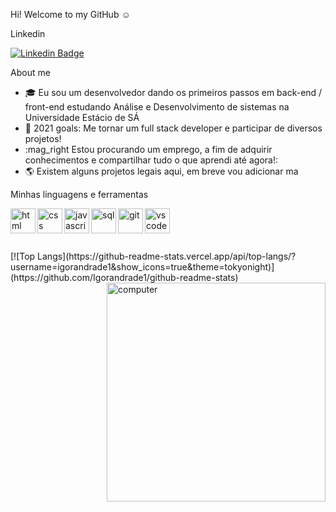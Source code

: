 Hi! Welcome to my GitHub :relaxed:

Linkedin 
 
[![Linkedin Badge](https://img.shields.io/badge/-Igor%20Freitas-6633cc?style=flat-square&logo=Linkedin&logoColor=white&link=https://https://www.linkedin.com/in/igor-freitas-b91064142//)](https://www.linkedin.com/in/igor-freitas-b91064142/) 




About me

- :mortar_board: Eu sou um desenvolvedor dando os primeiros passos em back-end / front-end estudando Análise e Desenvolvimento de sistemas na Universidade Estácio de SÁ
- :confetti_ball: 2021 goals: Me tornar um full stack developer e participar de diversos projetos!
- :mag_right Estou procurando um emprego, a fim de adquirir conhecimentos e compartilhar tudo o que aprendi até agora!:
- :earth_americas: Existem alguns projetos legais aqui, em breve vou adicionar ma




Minhas linguagens  e ferramentas 

<img align="left" width="40px" alt="html" src="https://user-images.githubusercontent.com/77635828/113378137-a16ced00-934c-11eb-9096-250ed891a91a.png">
<img align="left" width="40px" alt="css" src="https://user-images.githubusercontent.com/77635828/113378216-dbd68a00-934c-11eb-83f3-9745fd7afacc.png">
<img align="left" width="40px" alt="javascript" src="https://user-images.githubusercontent.com/77635828/113378444-6b7c3880-934d-11eb-805d-42e40554e0af.png">
<img align="left" width="40px" alt="sql" src="https://user-images.githubusercontent.com/77635828/113378580-bdbd5980-934d-11eb-9867-22af7cecf00c.png">
<img align="left" width="40px" alt="git" src="https://user-images.githubusercontent.com/77635828/113378614-d7f73780-934d-11eb-8a16-ec79486a7032.png">
<img align="left" width="40px" alt="vscode" src="https://user-images.githubusercontent.com/77635828/113379292-7a63ea80-934f-11eb-9a2a-e17485badcf8.png">
<br>

<br>

<br>

<br>
[![Top Langs](https://github-readme-stats.vercel.app/api/top-langs/?username=igorandrade1&show_icons=true&theme=tokyonight)](https://github.com/Igorandrade1/github-readme-stats)






<img align="right" width="350px" alt="computer" src="https://user-images.githubusercontent.com/77635828/113380321-48a05300-9352-11eb-85ba-e9c298d233b9.png">






